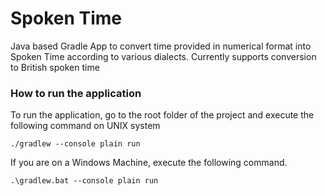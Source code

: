 # Spoken Time

Java based Gradle  App to convert time provided in numerical format into Spoken Time according to various dialects.
Currently supports conversion to British spoken time

### How to run the application

To run the application, go to the root folder of the project and execute the following command on UNIX system
```shell
./gradlew --console plain run
```
If you are on a Windows Machine, execute the following command.
```shell
.\gradlew.bat --console plain run
```